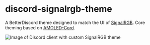 # discord-signalrgb-theme
A BetterDiscord theme designed to match the UI of [SignalRGB](https://signalrgb.com). Core theming based on [AMOLED-Cord](https://github.com/LuckFire/amoled-cord).

![Image of Discord client with custom SignalRGB theme](https://i.imgur.com/81he68G.png)
